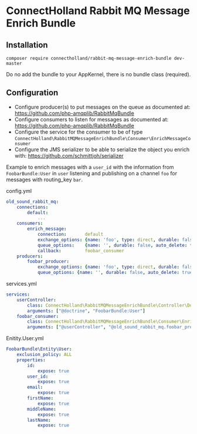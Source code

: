 # ConnectHolland Rabbit MQ Message Enrich Bundle

## Installation

```
composer require connectholland/rabbit-mq-message-enrich-bundle dev-master
```

Do no add the bundle to your AppKernel, there is no bundle class (required).

## Configuration

* Configure producer(s) to put messages on the queue as documented at: https://github.com/php-amqplib/RabbitMqBundle
* Configure consumers to listen for messages as documented at: https://github.com/php-amqplib/RabbitMqBundle
* Configure the service for the consumer to be of type ```ConnectHolland\RabbitMQMessageEnrichBundle\Consumer\EnrichMessageConsumer```
* Configure the JMS serializer to be able to serialize the object you enrich with: https://github.com/schmittjoh/serializer

Example to enrich messages with a ```user_id``` with the information from ```FoobarBundle:User``` in ```user``` listening and publishing on a channel ```foo``` for messages with routing_key ```bar```.

config.yml

``` yml
old_sound_rabbit_mq:
    connections:
        default:
            ...
    consumers:
        enrich_message:
            connection:       default
            exchange_options: {name: 'foo', type: direct, durable: false}
            queue_options:    {name: '', durable: false, auto_delete: true, exclusive: true, routing_keys:  ['bar']}
            callback:         foobar_consumer
    producers:
        foobar_producer:
            exchange_options: {name: 'foo', type: direct, durable: false}
            queue_options: {name: '', durable: false, auto_delete: true, exclusive: true}
```

services.yml
``` yml
services:
    userController:
        class: ConnectHolland\RabbitMQMessageEnrichBundle\Controller\DoctrineEnrichController
        arguments: ["@doctrine", "FoobarBundle:User"]
    foobar_consumer:
        class: ConnectHolland\RabbitMQMessageEnrichBundle\Consumer\EnrichMessageConsumer
        arguments: ["@userController", "@old_sound_rabbit_mq.foobar_producer_producer", "@jsm_serializer", "user_id", "user"]
```

Enitity.User.yml
``` yml
FoobarBundle\Entity\User:
    exclusion_policy: ALL
    properties:
        id:
            expose: true
        user_id:
            expose: true
        email:
            expose: true
        firstName:
            expose: true
        middleName:
            expose: true
        lastName:
            expose: true

```
